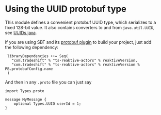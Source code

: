 Using the UUID protobuf type
============================

This module defines a convenient protobuf UUID type, which serializes to a fixed 128-bit value. It also contains converters to and from `java.util.UUID`,
see [UUIDs.java](src/main/java/com/tradeshift/reaktive/protobuf/UUIDs.java).

If you are using SBT and its [protobuf plugin](https://github.com/sbt/sbt-protobuf) to build your project, just add the following dependency:

     libraryDependencies ++= Seq(
       "com.tradeshift" % "ts-reaktive-actors" % reaktiveVersion,
       "com.tradeshift" % "ts-reaktive-actors" % reaktiveVersion % PB.protobufConfig.name
     )
     
And then in any `.proto` file you can just say

    import Types.proto
    
    message MyMessage {  
        optional Types.UUID userId = 1;
    }

